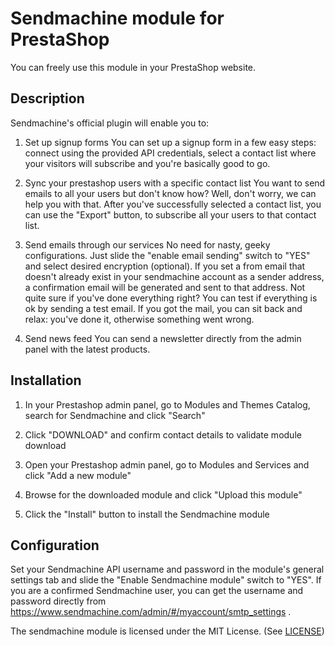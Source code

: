 Sendmachine module for PrestaShop
==================================

You can freely use this module in your PrestaShop website.

Description
------------

Sendmachine's official plugin will enable you to:

1. Set up signup forms
You can set up a signup form in a few easy steps: connect using the provided API credentials, select a contact list where your visitors will subscribe and you're basically good to go.

2. Sync your prestashop users with a specific contact list
You want to send emails to all your users but don't know how? Well, don't worry, we can help you with that. After you've successfully selected a contact list, you can use the "Export" button, to subscribe all your users to that contact list.

3. Send emails through our services
No need for nasty, geeky configurations. Just slide the "enable email sending" switch to "YES" and select desired encryption (optional).
If you set a from email that doesn't already exist in your sendmachine account as a sender address, a confirmation email will be generated and sent to that address.
Not quite sure if you've done everything right? You can test if everything is ok by sending a test email. If you got the mail, you can sit back and relax: you've done it, otherwise something went wrong.

4. Send news feed
You can send a newsletter directly from the admin panel with the latest products.


Installation
------------

1. In your Prestashop admin panel, go to Modules and Themes Catalog, search for Sendmachine and click "Search"

2. Click "DOWNLOAD" and confirm contact details to validate module download 

3. Open your Prestashop admin panel, go to Modules and Services and click "Add a new module"

4. Browse for the downloaded module and click "Upload this module"

5. Click the "Install" button to install the Sendmachine module

Configuration
---------

Set your Sendmachine API username and password in the module's general settings tab and slide the "Enable Sendmachine module" switch to "YES".
If you are a confirmed Sendmachine user, you can get the username and password directly from https://www.sendmachine.com/admin/#/myaccount/smtp_settings .

The sendmachine module is licensed under the MIT License. (See [LICENSE](LICENSE))

